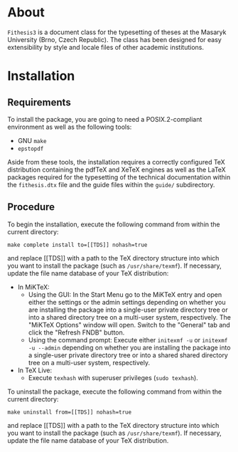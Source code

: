 # About #

`Fithesis3` is a document class for the typesetting of theses at
the Masaryk University (Brno, Czech Republic). The class has been
designed for easy extensibility by style and locale files of other
academic institutions.

# Installation #
## Requirements ##

To install the package, you are going to need a POSIX.2-compliant
environment as well as the following tools:

  * GNU `make`
  * `epstopdf`

Aside from these tools, the installation requires a correctly
configured TeX distribution containing the pdfTeX and XeTeX engines
as well as the LaTeX packages required for the typesetting of the
technical documentation within the `fithesis.dtx` file and the
guide files within the `guide/` subdirectory.

## Procedure ##

To begin the installation, execute the following command from within
the current directory:

    make complete install to=[[TDS]] nohash=true

and replace [[TDS]] with a path to the TeX directory structure into
which you want to install the package (such as `/usr/share/texmf`).
If necessary, update the file name database of your TeX
distribution:

  * In MiKTeX:
    - Using the GUI: In the Start Menu go to the MiKTeX entry and
      open either the settings or the admin settings depending on
      whether you are installing the package into a single-user
      private directory tree or into a shared directory tree on a
      multi-user system, respectively. The "MiKTeX Options" window
      will open. Switch to the "General" tab and click the "Refresh
      FNDB" button.
    - Using the command prompt: Execute either `initexmf -u` or
      `initexmf -u --admin` depending on whether you are installing
      the package into a single-user private directory tree or into
      a shared shared directory tree on a multi-user system,
      respectively.
  * In TeX Live:
    - Execute `texhash` with superuser privileges (`sudo texhash`).

To uninstall the package, execute the following command from within
the current directory:

    make uninstall from=[[TDS]] nohash=true

and replace [[TDS]] with a path to the TeX directory structure into
which you want to install the package (such as `/usr/share/texmf`).
If necessary, update the file name database of your TeX
distribution.
